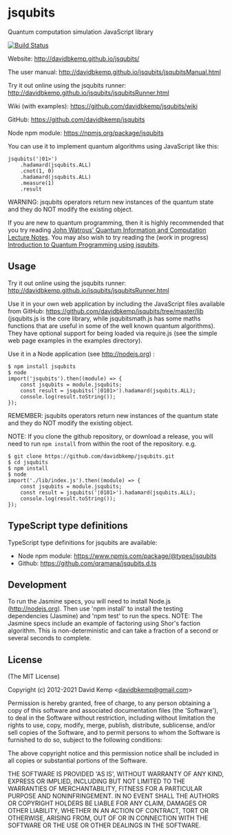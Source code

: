 # jsqubits
  Quantum computation simulation JavaScript library

[![Build Status](https://travis-ci.org/davidbkemp/jsqubits.png)](https://travis-ci.org/davidbkemp/jsqubits)

Website:
http://davidbkemp.github.io/jsqubits/

The user manual:
http://davidbkemp.github.io/jsqubits/jsqubitsManual.html

Try it out online using the jsqubits runner:
http://davidbkemp.github.io/jsqubits/jsqubitsRunner.html

Wiki (with examples):
https://github.com/davidbkemp/jsqubits/wiki

GitHub:
https://github.com/davidbkemp/jsqubits

Node npm module:
https://npmjs.org/package/jsqubits

You can use it to implement quantum algorithms using JavaScript like this:

    jsqubits('|01>')
        .hadamard(jsqubits.ALL)
        .cnot(1, 0)
        .hadamard(jsqubits.ALL)
        .measure(1)
        .result

WARNING: jsqubits operators return new instances of the quantum state and they do NOT modify the existing object.

If you are new to quantum programming, then it is highly recommended that you try reading
[John Watrous' Quantum Information and Computation Lecture Notes](http://www.cs.uwaterloo.ca/~watrous/lecture-notes.html).
You may also wish to try reading the (work in progress) [Introduction to Quantum Programming using jsqubits](http://davidbkemp.github.io/jsqubits/jsqubitsTutorial.html).

Usage
-----
Try it out online using the jsqubits runner:
http://davidbkemp.github.io/jsqubits/jsqubitsRunner.html

Use it in your own web application by including the JavaScript files available from GitHub:
https://github.com/davidbkemp/jsqubits/tree/master/lib
(jsqubits.js is the core library, while jsqubitsmath.js has some maths functions that are useful in some of the well known quantum algorithms).
They have optional support for being loaded via require.js (see the simple web page examples in the examples directory).

Use it in a Node application (see http://nodejs.org) :

    $ npm install jsqubits
    $ node
    import('jsqubits').then((module) => {
        const jsqubits = module.jsqubits;
        const result = jsqubits('|0101>').hadamard(jsqubits.ALL);
        console.log(result.toString());
    });


REMEMBER: jsqubits operators return new instances of the quantum state and they do NOT modify the existing object.

NOTE: If you clone the github repository, or download a release,
you will need to run `npm install` from within the root of the repository.
e.g.

    $ git clone https://github.com/davidbkemp/jsqubits.git
    $ cd jsqubits
    $ npm install
    $ node
    import('./lib/index.js').then((module) => {
        const jsqubits = module.jsqubits;
        const result = jsqubits('|0101>').hadamard(jsqubits.ALL);
        console.log(result.toString());
    });

TypeScript type definitions
---------------------------
TypeScript type definitions for jsqubits are available:

- Node npm module: https://www.npmjs.com/package/@types/jsqubits
- Github: https://github.com/qramana/jsqubits.d.ts


Development
-----------
To run the Jasmine specs, you will need to install Node.js (http://nodejs.org).
Then use 'npm install' to install the testing dependencies (Jasmine) and 'npm test' to run the specs.
NOTE: The Jasmine specs include an example of factoring using Shor's faction algorithm.  This is non-deterministic and can take a fraction of a second or several seconds to complete.

License
-------

(The MIT License)

Copyright (c) 2012-2021 David Kemp &lt;davidbkemp@gmail.com&gt;

Permission is hereby granted, free of charge, to any person obtaining
a copy of this software and associated documentation files (the
'Software'), to deal in the Software without restriction, including
without limitation the rights to use, copy, modify, merge, publish,
distribute, sublicense, and/or sell copies of the Software, and to
permit persons to whom the Software is furnished to do so, subject to
the following conditions:

The above copyright notice and this permission notice shall be
included in all copies or substantial portions of the Software.

THE SOFTWARE IS PROVIDED 'AS IS', WITHOUT WARRANTY OF ANY KIND,
EXPRESS OR IMPLIED, INCLUDING BUT NOT LIMITED TO THE WARRANTIES OF
MERCHANTABILITY, FITNESS FOR A PARTICULAR PURPOSE AND NONINFRINGEMENT.
IN NO EVENT SHALL THE AUTHORS OR COPYRIGHT HOLDERS BE LIABLE FOR ANY
CLAIM, DAMAGES OR OTHER LIABILITY, WHETHER IN AN ACTION OF CONTRACT,
TORT OR OTHERWISE, ARISING FROM, OUT OF OR IN CONNECTION WITH THE
SOFTWARE OR THE USE OR OTHER DEALINGS IN THE SOFTWARE.
